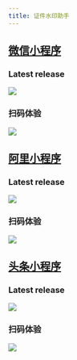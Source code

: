 ```yaml
---
title: 证件水印助手
---
```


## [微信小程序](https://github.com/cwamp/cwamp-wechat)

### Latest release

[![](https://img.shields.io/github/release/cwamp/cwamp-wechat.svg?color=%2309BB07&label=cwamp-wechat)](https://github.com/cwamp/cwamp-wechat/releases)

### 扫码体验

![](https://raw.githubusercontent.com/cwamp/cwamp-wechat/master/images/code.jpg)


## [阿里小程序](https://github.com/cwamp/cwamp-alipay)

### Latest release

[![](https://img.shields.io/github/release/cwamp/cwamp-alipay.svg?color=%23108ee9&label=cwamp-alipay)](https://github.com/cwamp/cwamp-alipay/releases)

### 扫码体验

![](https://raw.githubusercontent.com/cwamp/cwamp-alipay/master/images/code.jpg)


## [头条小程序](https://github.com/cwamp/cwamp-toutiao)

### Latest release

[![](https://img.shields.io/github/release/cwamp/cwamp-toutiao.svg?color=%23108ee9&label=cwamp-toutiao)](https://github.com/cwamp/cwamp-toutiao/releases)

### 扫码体验

![](https://raw.githubusercontent.com/cwamp/cwamp-toutiao/master/images/code.png)
